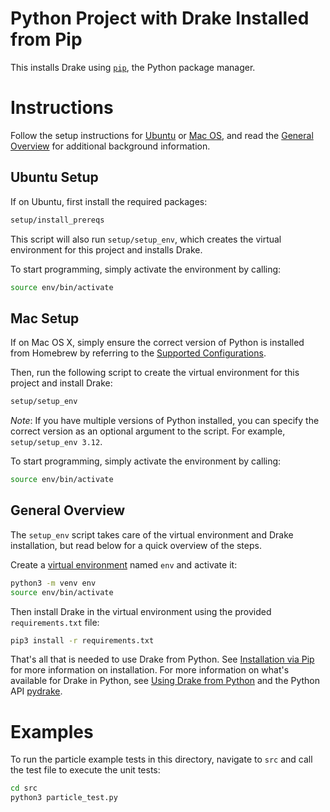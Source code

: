 # Python Project with Drake Installed from Pip

This installs Drake using [`pip`](https://pypi.org/project/pip/),
the Python package manager.

# Instructions

Follow the setup instructions for [Ubuntu](#ubuntu-setup)
or [Mac OS](#mac-setup), and read the [General Overview](#general-overview)
for additional background information.

## Ubuntu Setup

If on Ubuntu, first install the required packages:

```bash
setup/install_prereqs
```

This script will also run `setup/setup_env`, which creates the virtual environment for this project and installs Drake.

To start programming, simply activate the environment by calling:

```bash
source env/bin/activate
```

## Mac Setup

If on Mac OS X, simply ensure the correct version of Python
is installed from Homebrew by referring to the
[Supported Configurations](https://drake.mit.edu/installation.html#supported-configurations).

Then, run the following script to create the virtual environment for this project and install Drake:

```bash
setup/setup_env
```

*Note*: If you have multiple versions of Python installed,
you can specify the correct version as an optional argument
to the script. For example, `setup/setup_env 3.12`.

To start programming, simply activate the environment by calling:

```bash
source env/bin/activate
```

## General Overview

The `setup_env` script takes care of the virtual environment
and Drake installation, but read below for a quick overview of the steps.

Create a [virtual environment](https://packaging.python.org/en/latest/guides/installing-using-pip-and-virtual-environments/#creating-a-virtual-environment)
named `env` and activate it:

```bash
python3 -m venv env
source env/bin/activate
```

Then install Drake in the virtual environment using the provided `requirements.txt` file:

```bash
pip3 install -r requirements.txt
```

That's all that is needed to use Drake from Python.
See [Installation via Pip](https://drake.mit.edu/pip.html#stable-releases)
for more information on installation.
For more information on what's available for Drake in Python,
see [Using Drake from Python](https://drake.mit.edu/python_bindings.html)
and the Python API [pydrake](https://drake.mit.edu/pydrake/index.html).

# Examples

To run the particle example tests in this directory,
navigate to `src` and call the test file to execute the unit tests:

```bash
cd src
python3 particle_test.py
```
